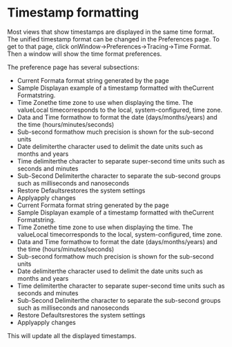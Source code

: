 # Timestamp formatting

Most views that show timestamps are displayed in the same time format. The unified timestamp format can be changed in the Preferences page. To get to that page, click onWindow->Preferences->Tracing->Time Format. Then a window will show the time format preferences.



The preference page has several subsections:
- Current Formata format string generated by the page
- Sample Displayan example of a timestamp formatted with theCurrent Formatstring.
- Time Zonethe time zone to use when displaying the time. The valueLocal timecorresponds to the local, system-configured, time zone.
- Data and Time formathow to format the date (days/months/years) and the time (hours/minutes/seconds)
- Sub-second formathow much precision is shown for the sub-second units
- Date delimiterthe character used to delimit the date units such as months and years
- Time delimiterthe character to separate super-second time units such as seconds and minutes
- Sub-Second Delimiterthe character to separate the sub-second groups such as milliseconds and nanoseconds
- Restore Defaultsrestores the system settings
- Applyapply changes
- Current Formata format string generated by the page
- Sample Displayan example of a timestamp formatted with theCurrent Formatstring.
- Time Zonethe time zone to use when displaying the time. The valueLocal timecorresponds to the local, system-configured, time zone.
- Data and Time formathow to format the date (days/months/years) and the time (hours/minutes/seconds)
- Sub-second formathow much precision is shown for the sub-second units
- Date delimiterthe character used to delimit the date units such as months and years
- Time delimiterthe character to separate super-second time units such as seconds and minutes
- Sub-Second Delimiterthe character to separate the sub-second groups such as milliseconds and nanoseconds
- Restore Defaultsrestores the system settings
- Applyapply changes

This will update all the displayed timestamps.